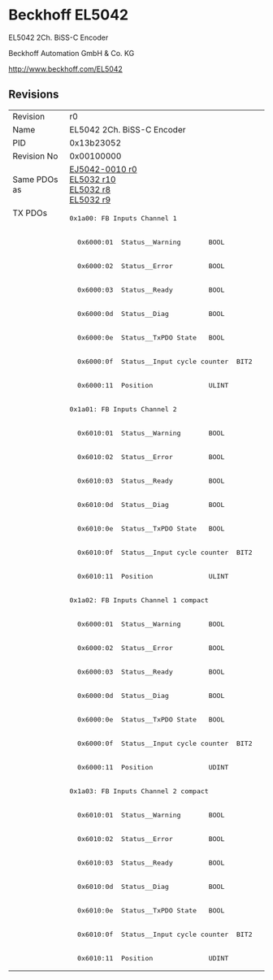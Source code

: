 # Beckhoff EL5042

EL5042 2Ch. BiSS-C Encoder

Beckhoff Automation GmbH & Co. KG

http://www.beckhoff.com/EL5042

## Revisions
<table>
<tr >
<td>Revision</td>
<td><div class="foo">r0</div></td>
</tr>
<tr >
<td>Name</td>
<td><div class="foo">EL5042 2Ch. BiSS-C Encoder</div></td>
</tr>
<tr >
<td>PID</td>
<td><div class="foo">0x13b23052</div></td>
</tr>
<tr >
<td>Revision No</td>
<td>0x00100000</td>
</tr>
<tr >
<td>Same PDOs as</td>
<td><a href="EJ5042-0010">EJ5042-0010 r0</a><br/><a href="EL5032">EL5032 r10</a><br/><a href="EL5032">EL5032 r8</a><br/><a href="EL5032">EL5032 r9</a></td>
</tr>
<tr class="txpdo pdosection">
<td rowspan=32 valign=top>TX PDOs</td>
<td><pre>0x1a00: FB Inputs Channel 1</pre></td>
<td></td>
</tr>
<tr class="txpdo">
<td><pre>  0x6000:01  Status__Warning       BOOL</pre></td>
</tr>
<tr class="txpdo">
<td><pre>  0x6000:02  Status__Error         BOOL</pre></td>
</tr>
<tr class="txpdo">
<td><pre>  0x6000:03  Status__Ready         BOOL</pre></td>
</tr>
<tr class="txpdo">
<td><pre>  0x6000:0d  Status__Diag          BOOL</pre></td>
</tr>
<tr class="txpdo">
<td><pre>  0x6000:0e  Status__TxPDO State   BOOL</pre></td>
</tr>
<tr class="txpdo">
<td><pre>  0x6000:0f  Status__Input cycle counter  BIT2</pre></td>
</tr>
<tr class="txpdo">
<td><pre>  0x6000:11  Position              ULINT</pre></td>
</tr>
<tr class="txpdo pdosection">
<td><pre>0x1a01: FB Inputs Channel 2</pre></td>
</tr>
<tr class="txpdo">
<td><pre>  0x6010:01  Status__Warning       BOOL</pre></td>
</tr>
<tr class="txpdo">
<td><pre>  0x6010:02  Status__Error         BOOL</pre></td>
</tr>
<tr class="txpdo">
<td><pre>  0x6010:03  Status__Ready         BOOL</pre></td>
</tr>
<tr class="txpdo">
<td><pre>  0x6010:0d  Status__Diag          BOOL</pre></td>
</tr>
<tr class="txpdo">
<td><pre>  0x6010:0e  Status__TxPDO State   BOOL</pre></td>
</tr>
<tr class="txpdo">
<td><pre>  0x6010:0f  Status__Input cycle counter  BIT2</pre></td>
</tr>
<tr class="txpdo">
<td><pre>  0x6010:11  Position              ULINT</pre></td>
</tr>
<tr class="txpdo pdosection">
<td><pre>0x1a02: FB Inputs Channel 1 compact</pre></td>
</tr>
<tr class="txpdo">
<td><pre>  0x6000:01  Status__Warning       BOOL</pre></td>
</tr>
<tr class="txpdo">
<td><pre>  0x6000:02  Status__Error         BOOL</pre></td>
</tr>
<tr class="txpdo">
<td><pre>  0x6000:03  Status__Ready         BOOL</pre></td>
</tr>
<tr class="txpdo">
<td><pre>  0x6000:0d  Status__Diag          BOOL</pre></td>
</tr>
<tr class="txpdo">
<td><pre>  0x6000:0e  Status__TxPDO State   BOOL</pre></td>
</tr>
<tr class="txpdo">
<td><pre>  0x6000:0f  Status__Input cycle counter  BIT2</pre></td>
</tr>
<tr class="txpdo">
<td><pre>  0x6000:11  Position              UDINT</pre></td>
</tr>
<tr class="txpdo pdosection">
<td><pre>0x1a03: FB Inputs Channel 2 compact</pre></td>
</tr>
<tr class="txpdo">
<td><pre>  0x6010:01  Status__Warning       BOOL</pre></td>
</tr>
<tr class="txpdo">
<td><pre>  0x6010:02  Status__Error         BOOL</pre></td>
</tr>
<tr class="txpdo">
<td><pre>  0x6010:03  Status__Ready         BOOL</pre></td>
</tr>
<tr class="txpdo">
<td><pre>  0x6010:0d  Status__Diag          BOOL</pre></td>
</tr>
<tr class="txpdo">
<td><pre>  0x6010:0e  Status__TxPDO State   BOOL</pre></td>
</tr>
<tr class="txpdo">
<td><pre>  0x6010:0f  Status__Input cycle counter  BIT2</pre></td>
</tr>
<tr class="txpdo">
<td><pre>  0x6010:11  Position              UDINT</pre></td>
</tr>
</table>
